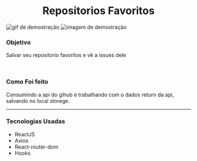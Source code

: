 <h1 align='center' >Repositorios Favoritos</h1>

<img src='./GitImg/Repo.gif'  alt='gif de demostração' />

<img src='./GitImg/repos.png' alt='imagem de demostração'>
<br/>

<h3>Objetivo</h3>
<p>Salvar seu repositorio favoritos e vê a issues dele</p>
<br/>

<h3>Como Foi feito</h3>
<p>Consumindo a api do gihub e trabalhando com o dados return da api,<br/>
salvando no local storege.
</p>


<hr/>
<h3>
    Tecnologias Usadas
</h3>
<ul>
<li>ReactJS</li>
<li>Axios</li>
<li>React-router-dom</li>
<li>Hooks</li>
</ul>